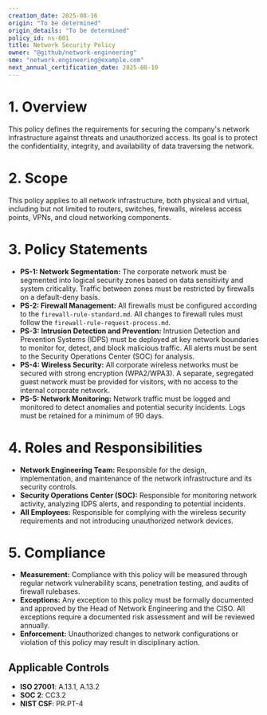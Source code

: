 ```yaml
---
creation_date: 2025-08-16
origin: "To be determined"
origin_details: "To be determined"
policy_id: ns-001
title: Network Security Policy
owner: "@github/network-engineering"
sme: "network.engineering@example.com"
next_annual_certification_date: 2025-08-10
---
```


# 1. Overview
This policy defines the requirements for securing the company's network infrastructure against threats and unauthorized access. Its goal is to protect the confidentiality, integrity, and availability of data traversing the network.

# 2. Scope
This policy applies to all network infrastructure, both physical and virtual, including but not limited to routers, switches, firewalls, wireless access points, VPNs, and cloud networking components.

# 3. Policy Statements

*   **PS-1: Network Segmentation:** The corporate network must be segmented into logical security zones based on data sensitivity and system criticality. Traffic between zones must be restricted by firewalls on a default-deny basis.
*   **PS-2: Firewall Management:** All firewalls must be configured according to the `firewall-rule-standard.md`. All changes to firewall rules must follow the `firewall-rule-request-process.md`.
*   **PS-3: Intrusion Detection and Prevention:** Intrusion Detection and Prevention Systems (IDPS) must be deployed at key network boundaries to monitor for, detect, and block malicious traffic. All alerts must be sent to the Security Operations Center (SOC) for analysis.
*   **PS-4: Wireless Security:** All corporate wireless networks must be secured with strong encryption (WPA2/WPA3). A separate, segregated guest network must be provided for visitors, with no access to the internal corporate network.
*   **PS-5: Network Monitoring:** Network traffic must be logged and monitored to detect anomalies and potential security incidents. Logs must be retained for a minimum of 90 days.

# 4. Roles and Responsibilities

*   **Network Engineering Team:** Responsible for the design, implementation, and maintenance of the network infrastructure and its security controls.
*   **Security Operations Center (SOC):** Responsible for monitoring network activity, analyzing IDPS alerts, and responding to potential incidents.
*   **All Employees:** Responsible for complying with the wireless security requirements and not introducing unauthorized network devices.

# 5. Compliance

*   **Measurement:** Compliance with this policy will be measured through regular network vulnerability scans, penetration testing, and audits of firewall rulebases.
*   **Exceptions:** Any exception to this policy must be formally documented and approved by the Head of Network Engineering and the CISO. All exceptions require a documented risk assessment and will be reviewed annually.
*   **Enforcement:** Unauthorized changes to network configurations or violation of this policy may result in disciplinary action.

## Applicable Controls

* **ISO 27001**: A.13.1, A.13.2
* **SOC 2**: CC3.2
* **NIST CSF**: PR.PT-4
